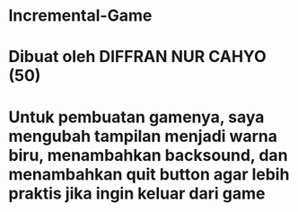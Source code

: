 # Incremental-Game
# Dibuat oleh DIFFRAN NUR CAHYO (50)
# Untuk pembuatan gamenya, saya mengubah tampilan menjadi warna biru, menambahkan backsound, dan menambahkan quit button agar lebih praktis jika ingin keluar dari game
